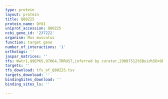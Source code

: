 ```yaml
---
type: protein
layout: protein
title: Q80Z25
protein_name: Ofd1
uniprot_accession: Q80Z25
ncbi_gene_id: '237222'
organism: Mus musculus
function: target gene
number_of_interactions: '1'
orthologs: ''
jaspar_matrices: ''
tfs: Wwtr1,Q9EPK5,97064,TRRUST,inferred by curator,29087512%5Buid%5D+OR+17251353%5Buid%5D,Yes
targets: ''
tfs_download: tfs_of_Q80Z25.tsv
targets_download: ''
bindingSites_download: ''
binding_sites_ls: ''

---
```

